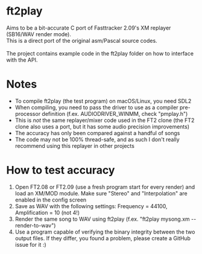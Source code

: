 # ft2play
Aims to be a bit-accurate C port of Fasttracker 2.09's XM replayer (SB16/WAV render mode). \
This is a direct port of the original asm/Pascal source codes. \
\
The project contains example code in the ft2play folder on how to interface with the API.

# Notes
- To compile ft2play (the test program) on macOS/Linux, you need SDL2
- When compiling, you need to pass the driver to use as a compiler pre-processor definition (f.ex. AUDIODRIVER_WINMM, check "pmplay.h")
- This is <i>not</i> the same replayer/mixer code used in the FT2 clone (the FT2 clone also uses a port, but it has some audio precision improvements)
- The accuracy has only been compared against a handful of songs
- The code may not be 100% thread-safe, and as such I don't really recommend using this replayer in other projects

# How to test accuracy
1) Open FT2.08 or FT2.09 (use a fresh program start for every render) and load an XM/MOD module. Make sure "Stereo" and "Interpolation" are enabled in the config screen
2) Save as WAV with the following settings: Frequency = 44100, Amplification = 10 (not 4!)
3) Render the same song to WAV using ft2play (f.ex. "ft2play mysong.xm --render-to-wav")
4) Use a program capable of verifying the binary integrity between the two output files. If they differ, you found a problem, please create a GitHub issue for it :)

